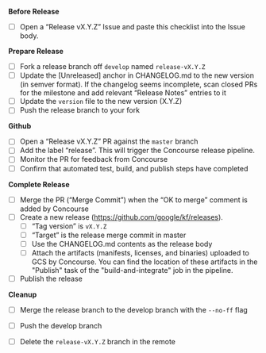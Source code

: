**Before Release**
- [ ] Open a “Release vX.Y.Z” Issue and paste this checklist into the Issue body.

**Prepare Release**
- [ ] Fork a release branch off `develop` named `release-vX.Y.Z`
- [ ] Update the [Unreleased] anchor in CHANGELOG.md to the new version (in semver format). If the changelog seems incomplete, scan closed PRs for the milestone and add relevant “Release Notes” entries to it
- [ ] Update the `version` file to the new version (X.Y.Z)
- [ ] Push the release branch to your fork

**Github**
- [ ] Open a “Release vX.Y.Z” PR against the `master` branch
- [ ] Add the label “release”. This will trigger the Concourse release pipeline.
- [ ] Monitor the PR for feedback from Concourse
- [ ] Confirm that automated test, build, and publish steps have completed

**Complete Release**
- [ ] Merge the PR (“Merge Commit”) when the “OK to merge” comment is added by Concourse
- [ ] Create a new release (https://github.com/google/kf/releases).
  - [ ] “Tag version” is `vX.Y.Z`
  - [ ] “Target” is the release merge commit in master
  - [ ] Use the CHANGELOG.md contents as the release body
  - [ ] Attach the artifacts (manifests, licenses, and binaries) uploaded to GCS by Concourse. You can find the location of these artifacts in the "Publish" task of the "build-and-integrate" job in the pipeline.
- [ ] Publish the release

**Cleanup**
- [ ] Merge the release branch to the develop branch with the `--no-ff` flag
- [ ] Push the develop branch
- [ ] Delete the `release-vX.Y.Z` branch in the remote

